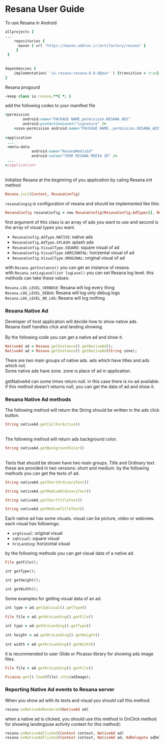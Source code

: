 # Resana User Guide

To use Resana in Android

```ruby
allprojects {
...
    repositories {
      maven { url "https://maven.oddrun.ir/artifactory/resana" }
     }
 }    
 
    
dependencies {
    implementation( 'io.resana:resana:8.0.0@aar' ) {transitive = true}
}
```
Resana progourd

```ruby
-keep class io.resana.**{ *; }
```

add the following codes to your manifest file

```ruby
<permission
        android:name="PACKAGE NAME.permission.RESANA_ADS"
        android:protectionLevel="signature" />
    <uses-permission android:name="PACKAGE NAME..permission.RESANA_ADS" />
 
<application
 ...
 <meta-data
            android:name="ResanaMediaId"
            android:value="YOUR RESANA MEDIA ID" />
 ...
</application>
```

<br />
Initialize Resana at the beginning of you application by caling Resana.init method

```ruby
Resana.init(Context, ResanaConfig)
```

`resanaCongig` is configuration of resana and should be implemented like this:

```ruby
ResanaConfig resanaConfig = new ResanaConfig(ResanaConfig.AdTypes[], ResanaConfig.VisualTypes[]);
```

first argument of this class is an array of ads you want to use and second is the array of visual types you want.

* `ResanaConfig.AdType.NATIVE`: native ads
* `ResanaConfig.AdType.SPLASH`: splash ads
* `ResanaConfig.VisualType.SQUARE`: square visual of ad
* `ResanaConfig.VisualType.HORIZONTAL`: horizental visual of ad
* `ResanaConfig.VisualType.OROGINAL`: original visual of ad

with `Resana.getInstance()` you can get an instance of resana. <br />
with `Resana.setLogLevel(int logLevel)` you can set Resana log level. this methods can take these values:

`Resana.LOG_LEVEL_VERBOSE`: Resana will log every thing <br />
`Resana.LOG_LEVEL_DEBUG`: Resana will log only debug logs <br />
`Resana.LOG_LEVEL_NO_LOG`: Resana will log nothing <br />


### Resana Native Ad
Developer of host application will decide how to show native ads.<br />
Resana itself handles click and landing showing.
<br /><br />
By the following code you can get a native ad and show it.

```ruby
NativeAd ad = Resana.getInstance().getNativeAd();
NativeAd ad = Resana.getInstance().getNativeAd(String zone);
```

There are two main groups of native ads. ads which have titles and ads which not. <br />
Some native ads have zone. zone is place of ad in application. <br /> <br />
getNativeAd can some times return null. in this case there is no ad available. if this method doesn't returns null, you can get the data of ad and show it.

### Resana Native Ad methods
The following method will return the String should be written in the ads click button. 

```ruby
String nativeAd.getCallForAction()
```

<br />
The following method will return ads background color.

```ruby
String nativeAd.getBackgroundColor()
```

<br />
Texts that should be shown have two main groups. Title and Ordinary text. these are provided in two versions: short and medium. by the following methods you can get the texts of ad. <br />

```ruby
String nativeAd.getShortOrdinaryText()

String nativeAd.getMediumOrdinaryText()

String nativeAd.getShortTitleText()

String nativeAd.getMediumTitleText()
```

Each native ad has some visuals. visual can be picture, video or webview. each visual has followings:
* `orgVisual`: original visual
* `sqVisual`: square visual
* `hrzLanding`: horizontal visual

by the following methods you can get visual data of a native ad. <br />

```ruby
File getFile();

int getType();

int getHeight();

int getWidth();
```
Some examples for getting visual data of an ad. <br />

```ruby
int type = ad.getSqVisual().getType()
 
File file = ad.getHrzLanding().getFile()
 
int type = ad.getHrzLanding().getType()
 
int height = ad.getHrzLanding().getHeight()
 
int width = ad.getHrzLanding().getWidth()
```
it is recommended to user Glide or Picasso library for showing ads image files.<br />

```ruby
File file = ad.getHrzLanding().getFile()

Picasso.get().load(file).into(adImage);
```
### Reporting Native Ad events to Resana server
When you show ad with its texts and visual you should call this method: <br />

```ruby
resana.onNativeAdRendered(NativeAd ad)
```

when a native ad is clicked, you should use this method in OnClick method for showing landing(use activity context for this method): <br />

```ruby
resana.onNativeAdClicked(Context context, NativeAd ad)
resana.onNativeAdClicked(Context context, NativeAd ad, AdDelegate adDelegate)
```

<br />
